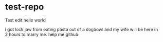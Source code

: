 # test-repo

Test edit hello world

i got lock jaw from eating pasta out of a dogbowl and my wife will be here in 2 hours to marry me. help me github
